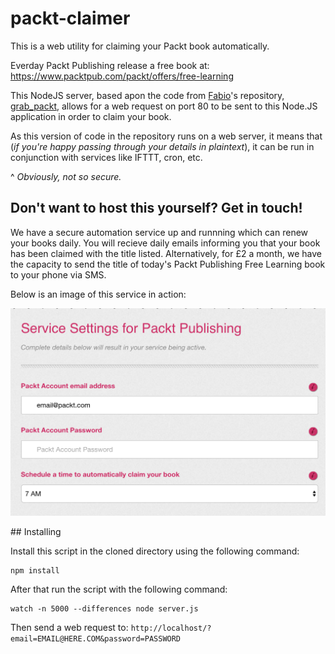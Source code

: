 # packt-claimer
This is a web utility for claiming your Packt book automatically.

Everday Packt Publishing release a free book at: https://www.packtpub.com/packt/offers/free-learning

This NodeJS server, based apon the code from [Fabio](https://github.com/draconar/)'s repository, [grab_packt](https://github.com/draconar/grab_packt/), allows for a web request on port 80 to be sent to this Node.JS application in order to claim your book.

As this version of code in the repository runs on a web server, it means that (<i>if you're happy passing through your details in plaintext</i>), it can be run in conjunction with services like IFTTT, cron, etc.

^ <i>Obviously, not so secure.</i>

Don't want to host this yourself? Get in touch!
--------------------------------------------

We have a secure automation service up and runnning which can renew your books daily.
You will recieve daily emails informing you that your book has been claimed with the title listed.
Alternatively, for £2 a month, we have the capacity to send the title of today's Packt Publishing Free Learning book to your phone via SMS.

Below is an image of this service in action:

![Example Service](implement.png)

## Installing

Install this script in the cloned directory using the following command:

    npm install

After that run the script with the following command:

    watch -n 5000 --differences node server.js
    
Then send a web request to: `http://localhost/?email=EMAIL@HERE.COM&password=PASSWORD`
